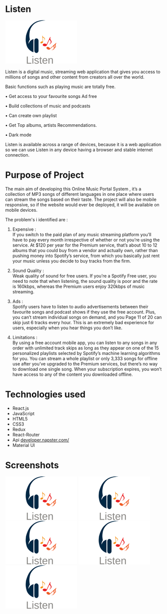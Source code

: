 # Listen
<img src="./src/logo.png" alt="babel" />

Listen is a digital music, streaming web application that gives you access to millions of songs and other 
content from creators all over the world.

Basic functions such as playing music are totally free.

• Get access to your favourite songs Ad free

• Build collections of music and podcasts

• Can create own playlist

• Get Top albums, artists Recommendations.

• Dark mode



Listen is available across a range of devices, because it is a web application so we can use Listen 
in any device having a browser and stable internet connection.

# Purpose of Project

The main aim of developing this Online Music Portal System , 
it’s a collection of MP3 songs of different languages in one place where users can stream the songs based on their taste. 
The project will also be mobile responsive, so if the website 
would ever be deployed, it will be available on mobile devices.

The problem's i identified are : 

1. Expensive : <br/>
If you switch to the paid plan of any music streaming platform you’ll have to
pay every month irrespective of whether or
not you’re using the service. At $120 per
year for the Premium service, that’s about
10 to 12 albums that you could buy from a
vendor and actually own, rather than
pushing money into Spotify’s service, from
which you basically just rent your music
unless you decide to buy tracks from the
firm.

2. Sound Quality :<br/>
Weak quality of sound for free users. If you’re a Spotify Free user, you need to note that when
listening, the sound quality is poor and the rate is 160kbps, whereas the Premium users enjoy
320kbps of music streaming.


3. Ads :<br/>
Spotify users have to listen to audio advertisements between their favourite songs and podcast
shows if they use the free account. Plus, you can’t stream individual songs on demand, and you
Page 11 of 20
can skip just 6 tracks every hour. This is an extremely bad experience for users, especially when
you hear things you don’t like.

4. Limitations :<br/>
By using a free account mobile app, you can listen to any songs in any order with unlimited track
skips as long as they appear on one of the 15 personalized playlists selected by Spotify’s
machine learning algorithms for you.
You can stream a whole playlist or only 3,333 songs for offline use after you’ve upgraded to the
Premium services, but there’s no way to download one single song. When your subscription
expires, you won’t have access to any of the content you downloaded offline.


# Technologies used 

<ul>
        <li>React.js</li>
        <li>JavaScript</li>
        <li>HTML5</li>
        <li>CSS3</li>
        <li>Redux</li>
        <li>React-Router</li>
        <li>Api <a href="https://developer.napster.com/r">developer.napster.com/</a></li>
        <li>Material UI</li>
    </ul>

# Screenshots 
 
<img src="./src/logo.png" alt="babel" />
<img src="./src/logo.png" alt="babel" />
<img src="./src/logo.png" alt="babel" />
<img src="./src/logo.png" alt="babel" />
<img src="./src/logo.png" alt="babel" />
